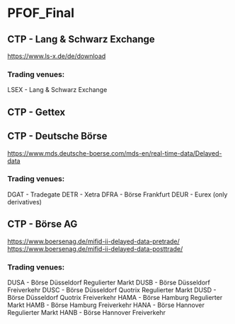 # PFOF_Final

## CTP - Lang & Schwarz Exchange
https://www.ls-x.de/de/download
### Trading venues:
LSEX - Lang & Schwarz Exchange

## CTP - Gettex


## CTP - Deutsche Börse
https://www.mds.deutsche-boerse.com/mds-en/real-time-data/Delayed-data
### Trading venues:
DGAT - Tradegate
DETR - Xetra
DFRA - Börse Frankfurt
DEUR - Eurex (only derivatives)

## CTP - Börse AG
https://www.boersenag.de/mifid-ii-delayed-data-pretrade/
https://www.boersenag.de/mifid-ii-delayed-data-posttrade/
### Trading venues:
DUSA - Börse Düsseldorf Regulierter Markt
DUSB - Börse Düsseldorf Freiverkehr
DUSC - Börse Düsseldorf Quotrix Regulierter Markt
DUSD - Börse Düsseldorf Quotrix Freiverkehr
HAMA - Börse Hamburg Regulierter Markt
HAMB - Börse Hamburg Freiverkehr
HANA - Börse Hannover Regulierter Markt
HANB - Börse Hannover Freiverkehr
